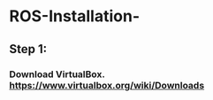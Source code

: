 # ROS-Installation-

## Step 1: 
### Download VirtualBox. https://www.virtualbox.org/wiki/Downloads
